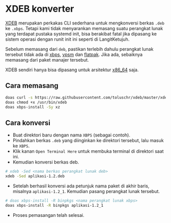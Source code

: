 # XDEB konverter

[XDEB](https://github.com/toluschr/xdeb) merupakan perkakas CLI sederhana untuk mengkonversi berkas `.deb` ke `.xbps`. Tetapi kami tidak menyarankan memasang suatu perangkat lunak yang terdapat pustaka systemd init, bisa berakibat fatal jika dipasang ke sistem operasi dengan runit init ini seperti di LangitKetujuh.

Sebelum memasang dari `deb`, pastikan terlebih dahulu perangkat lunak tersebut tidak ada di [xbps](../../konfigurasi/paket/xbps.md), [vpsm](../../konfigurasi/paket/vpsm.md) dan [flatpak](../../konfigurasi/paket/flatpak.md). Jika ada, sebaiknya memasang dari paket manajer tersebut.

XDEB sendiri hanya bisa dipasang untuk arsitektur [x86_64](../../perbandingan/arsitektur.md) saja.

## Cara memasang

```bash
doas curl -s https://raw.githubusercontent.com/toluschr/xdeb/master/xdeb -o /usr/bin/xdeb
doas chmod +x /usr/bin/xdeb
doas xbps-install -Sy xz
```

## Cara konversi

- Buat direktori baru dengan nama `XBPS` (sebagai contoh).
- Pindahkan berkas `.deb` yang diinginkan ke direktori tersebut, lalu masuk ke `XBPS`.
- Klik kanan `Open Terminal Here` untuk membuka terminal di direktori saat ini.
- Kemudian konversi berkas deb.
```bash
# xdeb -Sed <nama berkas perangkat lunak deb>
xdeb -Sed aplikasi-1.2.deb
```
- Setelah berhasil konversi ada petunjuk nama paket di akhir baris, misalnya `aplikasi-1.2_1`. Kemudian pasang perangkat lunak tersebut.

```bash
# doas xbps-install -R binpkgs <nama perangkat lunak xbps>
doas xbps-install -R binpkgs aplikasi-1.2_1
```
- Proses pemasangan telah selesai.
